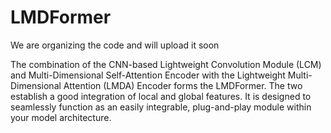 # LMDFormer

We are organizing the code and will upload it soon

The combination of the CNN-based Lightweight Convolution Module (LCM) and Multi-Dimensional Self-Attention Encoder with the Lightweight Multi-Dimensional Attention (LMDA) Encoder forms the LMDFormer. The two establish a good integration of local and global features. It is designed to seamlessly function as an easily integrable, plug-and-play module within your model architecture. 
